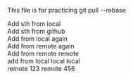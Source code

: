 This file is for practicing git pull --rebase

Add sth from local   
Add sth from github   
Add from local again   
Add from remote again  
Add from remote remote    
add from local local local  
remote 123
remote 456   

